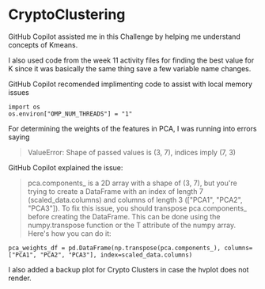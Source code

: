# CryptoClustering 

GitHub Copilot assisted me in this Challenge by helping me understand concepts of Kmeans. 

I also used code from the week 11 activity files for finding the best value for K since it was basically the same thing save a few variable name changes. 

GitHub Copilot recomended implimenting code to assist with local memory issues

```
import os
os.environ["OMP_NUM_THREADS"] = "1"
```

For determining the weights of the features in PCA, I was running into errors saying 
>ValueError: Shape of passed values is (3, 7), indices imply (7, 3)

GitHub Copilot explained the issue: 
> pca.components_ is a 2D array with a shape of (3, 7), but you're trying to create a DataFrame with an index of length 7 (scaled_data.columns) and columns of length 3 (["PCA1", "PCA2", "PCA3"]).
> To fix this issue, you should transpose pca.components_ before creating the DataFrame. This can be done using the numpy.transpose function or the T attribute of the numpy array. Here's how you can do it:
```
pca_weights_df = pd.DataFrame(np.transpose(pca.components_), columns=["PCA1", "PCA2", "PCA3"], index=scaled_data.columns)
```
I also added a backup plot for Crypto Clusters in case the hvplot does not render. 
